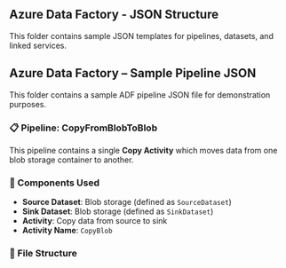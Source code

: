 ## Azure Data Factory - JSON Structure

This folder contains sample JSON templates for pipelines, datasets, and linked services.

## Azure Data Factory – Sample Pipeline JSON

This folder contains a sample ADF pipeline JSON file for demonstration purposes.

### 📋 Pipeline: CopyFromBlobToBlob

This pipeline contains a single **Copy Activity** which moves data from one blob storage container to another.

### 🔧 Components Used

- **Source Dataset**: Blob storage (defined as `SourceDataset`)
- **Sink Dataset**: Blob storage (defined as `SinkDataset`)
- **Activity**: Copy data from source to sink
- **Activity Name**: `CopyBlob`

### 📁 File Structure

